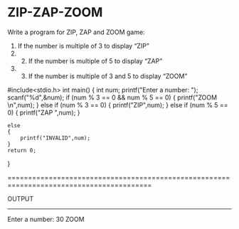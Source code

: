 # ZIP-ZAP-ZOOM
Write a program for ZIP, ZAP and ZOOM game: 
1. If the number is multiple of 3 to display “ZIP”
2.  2. If the number is multiple of 5 to display “ZAP” 
3.  3. If the number is multiple of 3 and 5 to display “ZOOM”

#include<stdio.h>
int main()
{
	int num;
	printf("Enter a number: ");
	scanf("%d",&num);
	if (num % 3 == 0 && num % 5 == 0)
	{
		printf("ZOOM \n",num);
	}
	else if (num % 3 == 0)
	{
		printf("ZIP",num);
	}
	else if (num % 5 == 0)
	{
		printf("ZAP ",num);
	}

	else
	{
		printf("INVALID",num);
	}
	return 0;
}

=========================================================================================

OUTPUT

---------------------------------

Enter a number: 30
ZOOM 

